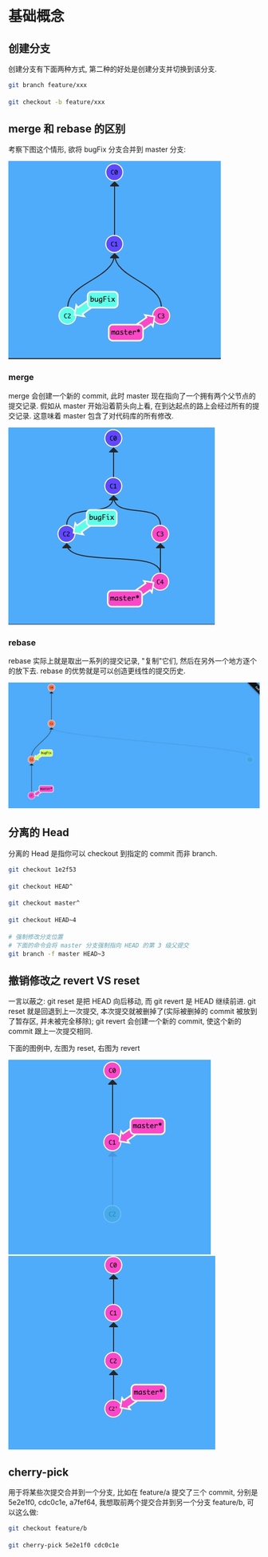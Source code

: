 # 基础概念

## 创建分支

创建分支有下面两种方式, 第二种的好处是创建分支并切换到该分支.

```bash
git branch feature/xxx

git checkout -b feature/xxx
```

## merge 和 rebase 的区别

考察下图这个情形, 欲将 bugFix 分支合并到 master 分支:

![before-merge-or-rebase](../images/before-merge-or-rebase.jpg)

### merge

merge 会创建一个新的 commit, 此时 master 现在指向了一个拥有两个父节点的提交记录. 假如从 master 开始沿着箭头向上看, 在到达起点的路上会经过所有的提交记录. 这意味着 master 包含了对代码库的所有修改.

![after-merge](../images/after-merge.jpg)

### rebase

rebase 实际上就是取出一系列的提交记录, "复制"它们, 然后在另外一个地方逐个的放下去. rebase 的优势就是可以创造更线性的提交历史.

![after-rebase](../images/after-rebase.jpg)

## 分离的 Head

分离的 Head 是指你可以 checkout 到指定的 commit 而非 branch.

```bash
git checkout 1e2f53

git checkout HEAD^

git checkout master^

git checkout HEAD~4

# 强制修改分支位置
# 下面的命令会将 master 分支强制指向 HEAD 的第 3 级父提交
git branch -f master HEAD~3
```

## 撤销修改之 revert VS reset

一言以蔽之: git reset 是把 HEAD 向后移动, 而 git revert 是 HEAD 继续前进. git reset 就是回退到上一次提交, 本次提交就被删掉了(实际被删掉的 commit 被放到了暂存区, 并未被完全移除); git revert 会创建一个新的 commit, 使这个新的 commit 跟上一次提交相同.

下面的图例中, 左图为 reset, 右图为 revert

![reset](../images/reset.jpg)
![revert](../images/revert.jpg)

## cherry-pick

用于将某些次提交合并到一个分支, 比如在 feature/a 提交了三个 commit, 分别是 5e2e1f0, cdc0c1e, a7fef64, 我想取前两个提交合并到另一个分支 feature/b, 可以这么做:

```bash
git checkout feature/b

git cherry-pick 5e2e1f0 cdc0c1e
```
